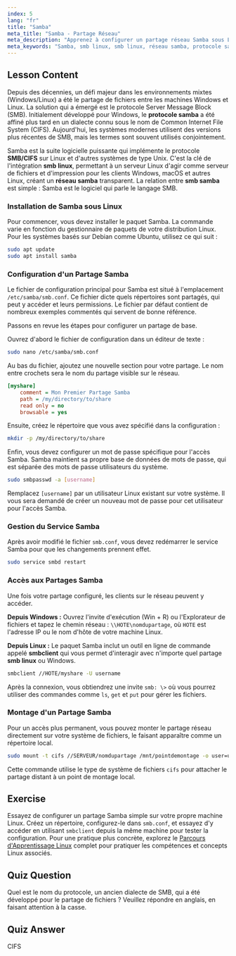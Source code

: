 ```yaml
---
index: 5
lang: "fr"
title: "Samba"
meta_title: "Samba - Partage Réseau"
meta_description: "Apprenez à configurer un partage réseau Samba sous Linux. Ce guide couvre le protocole Samba, l'installation, la configuration et l'utilisation des clients smb linux pour se connecter aux partages."
meta_keywords: "Samba, smb linux, smb linux, réseau samba, protocole samba, smb samba, partage de fichiers, smb.conf, cifs, smbclient, tutoriel linux"
---
```


## Lesson Content

Depuis des décennies, un défi majeur dans les environnements mixtes (Windows/Linux) a été le partage de fichiers entre les machines Windows et Linux. La solution qui a émergé est le protocole Server Message Block (SMB). Initialement développé pour Windows, le **protocole samba** a été affiné plus tard en un dialecte connu sous le nom de Common Internet File System (CIFS). Aujourd'hui, les systèmes modernes utilisent des versions plus récentes de SMB, mais les termes sont souvent utilisés conjointement.

Samba est la suite logicielle puissante qui implémente le protocole **SMB/CIFS** sur Linux et d'autres systèmes de type Unix. C'est la clé de l'intégration **smb linux**, permettant à un serveur Linux d'agir comme serveur de fichiers et d'impression pour les clients Windows, macOS et autres Linux, créant un **réseau samba** transparent. La relation entre **smb samba** est simple : Samba est le logiciel qui parle le langage SMB.

### Installation de Samba sous Linux

Pour commencer, vous devez installer le paquet Samba. La commande varie en fonction du gestionnaire de paquets de votre distribution Linux. Pour les systèmes basés sur Debian comme Ubuntu, utilisez ce qui suit :

```bash
sudo apt update
sudo apt install samba
```

### Configuration d'un Partage Samba

Le fichier de configuration principal pour Samba est situé à l'emplacement `/etc/samba/smb.conf`. Ce fichier dicte quels répertoires sont partagés, qui peut y accéder et leurs permissions. Le fichier par défaut contient de nombreux exemples commentés qui servent de bonne référence.

Passons en revue les étapes pour configurer un partage de base.

Ouvrez d'abord le fichier de configuration dans un éditeur de texte :

```bash
sudo nano /etc/samba/smb.conf
```

Au bas du fichier, ajoutez une nouvelle section pour votre partage. Le nom entre crochets sera le nom du partage visible sur le réseau.

```ini
[myshare]
    comment = Mon Premier Partage Samba
    path = /my/directory/to/share
    read only = no
    browsable = yes
```

Ensuite, créez le répertoire que vous avez spécifié dans la configuration :

```bash
mkdir -p /my/directory/to/share
```

Enfin, vous devez configurer un mot de passe spécifique pour l'accès Samba. Samba maintient sa propre base de données de mots de passe, qui est séparée des mots de passe utilisateurs du système.

```bash
sudo smbpasswd -a [username]
```

Remplacez `[username]` par un utilisateur Linux existant sur votre système. Il vous sera demandé de créer un nouveau mot de passe pour cet utilisateur pour l'accès Samba.

### Gestion du Service Samba

Après avoir modifié le fichier `smb.conf`, vous devez redémarrer le service Samba pour que les changements prennent effet.

```bash
sudo service smbd restart
```

### Accès aux Partages Samba

Une fois votre partage configuré, les clients sur le réseau peuvent y accéder.

**Depuis Windows :**
Ouvrez l'invite d'exécution (Win + R) ou l'Explorateur de fichiers et tapez le chemin réseau : `\\HOTE\nomdupartage`, où `HOTE` est l'adresse IP ou le nom d'hôte de votre machine Linux.

**Depuis Linux :**
Le paquet Samba inclut un outil en ligne de commande appelé **smbclient** qui vous permet d'interagir avec n'importe quel partage **smb linux** ou Windows.

```bash
smbclient //HOTE/myshare -U username
```

Après la connexion, vous obtiendrez une invite `smb: \>` où vous pourrez utiliser des commandes comme `ls`, `get` et `put` pour gérer les fichiers.

### Montage d'un Partage Samba

Pour un accès plus permanent, vous pouvez monter le partage réseau directement sur votre système de fichiers, le faisant apparaître comme un répertoire local.

```bash
sudo mount -t cifs //SERVEUR/nomdupartage /mnt/pointdemontage -o user=username,pass=password
```

Cette commande utilise le type de système de fichiers `cifs` pour attacher le partage distant à un point de montage local.

## Exercise

Essayez de configurer un partage Samba simple sur votre propre machine Linux. Créez un répertoire, configurez-le dans `smb.conf`, et essayez d'y accéder en utilisant `smbclient` depuis la même machine pour tester la configuration. Pour une pratique plus concrète, explorez le [Parcours d'Apprentissage Linux](https://labex.io/fr/learn/linux) complet pour pratiquer les compétences et concepts Linux associés.

## Quiz Question

Quel est le nom du protocole, un ancien dialecte de SMB, qui a été développé pour le partage de fichiers ? Veuillez répondre en anglais, en faisant attention à la casse.

## Quiz Answer

CIFS
